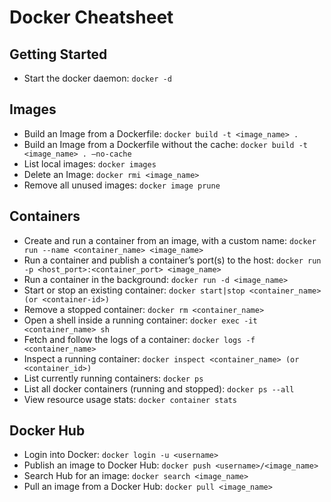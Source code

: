 # Docker Cheatsheet

## Getting Started
- Start the docker daemon: `docker -d`

## Images
- Build an Image from a Dockerfile: `docker build -t <image_name> .`
- Build an Image from a Dockerfile without the cache: `docker build -t <image_name> . –no-cache`
- List local images: `docker images`
- Delete an Image: `docker rmi <image_name>`
- Remove all unused images: `docker image prune`

## Containers
- Create and run a container from an image, with a custom name: `docker run --name <container_name> <image_name>`
- Run a container and publish a container’s port(s) to the host: `docker run -p <host_port>:<container_port> <image_name>`
- Run a container in the background: `docker run -d <image_name>`
- Start or stop an existing container: `docker start|stop <container_name> (or <container-id>)`
- Remove a stopped container: `docker rm <container_name>`
- Open a shell inside a running container: `docker exec -it <container_name> sh`
- Fetch and follow the logs of a container: `docker logs -f <container_name>`
- Inspect a running container: `docker inspect <container_name> (or <container_id>)`
- List currently running containers: `docker ps`
- List all docker containers (running and stopped): `docker ps --all`
- View resource usage stats: `docker container stats`

## Docker Hub
- Login into Docker: `docker login -u <username>`
- Publish an image to Docker Hub: `docker push <username>/<image_name>`
- Search Hub for an image: `docker search <image_name>`
- Pull an image from a Docker Hub: `docker pull <image_name>`